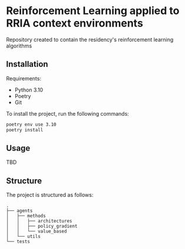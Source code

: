 # Reinforcement Learning applied to RRIA context environments
Repository created to contain the residency's reinforcement learning algorithms

## Installation

Requirements:
- Python 3.10
- Poetry
- Git

To install the project, run the following commands:

```bash
poetry env use 3.10
poetry install
```

## Usage

TBD

## Structure

The project is structured as follows:

```
.
├── agents
│   ├── methods
│   │   ├── architectures
│   │   ├── policy_gradient
│   │   └── value_based
│   └── utils
└── tests
```
